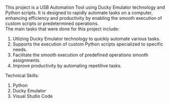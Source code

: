 This project is a USB Automation Tool using Ducky Emulator technology and Python scripts. It is designed to rapidly automate tasks on a computer, enhancing efficiency and productivity by enabling the smooth execution of custom scripts or predetermined operations.<br />
The main tasks that were done for this project include: 
1. Utlizing Ducky Emulator technology to quickly automate various tasks.
2. Supports the execution of custom Python scripts specialized to specific needs.
3. Facilitate the smooth execution of predefined operations smooth assignments.
4. Improve productivity by automating repetitive tasks.

Technical Skills: 
1. Python
2. Ducky Emulator
3. Visual Studio Code 

